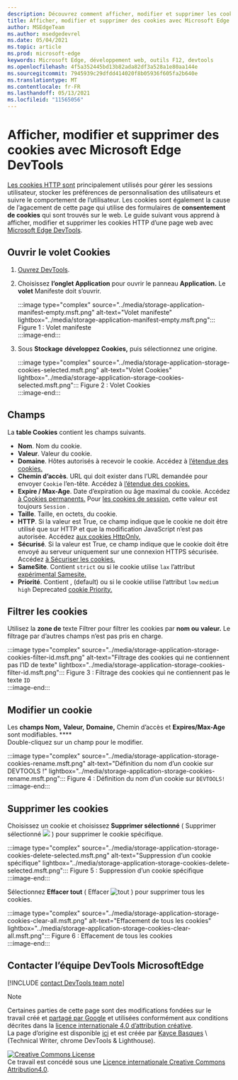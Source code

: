 ```yaml
---
description: Découvrez comment afficher, modifier et supprimer les cookies HTTP d’une page à l’aide Microsoft Edge DevTools.
title: Afficher, modifier et supprimer des cookies avec Microsoft Edge DevTools
author: MSEdgeTeam
ms.author: msedgedevrel
ms.date: 05/04/2021
ms.topic: article
ms.prod: microsoft-edge
keywords: Microsoft Edge, développement web, outils F12, devtools
ms.openlocfilehash: 4f5a352445bd13b82ada82df3a528a1e80aa144e
ms.sourcegitcommit: 7945939c29dfdd414020f8b05936f605fa2b640e
ms.translationtype: MT
ms.contentlocale: fr-FR
ms.lasthandoff: 05/13/2021
ms.locfileid: "11565056"
---
```

<!-- Copyright Kayce Basques 

   Licensed under the Apache License, Version 2.0 (the "License");
   you may not use this file except in compliance with the License.
   You may obtain a copy of the License at

       https://www.apache.org/licenses/LICENSE-2.0

   Unless required by applicable law or agreed to in writing, software
   distributed under the License is distributed on an "AS IS" BASIS,
   WITHOUT WARRANTIES OR CONDITIONS OF ANY KIND, either express or implied.
   See the License for the specific language governing permissions and
   limitations under the License.  -->
# <a name="view-edit-and-delete-cookies-with-microsoft-edge-devtools"></a>Afficher, modifier et supprimer des cookies avec Microsoft Edge DevTools  

[Les cookies HTTP sont][MDNHTTPCookies] principalement utilisés pour gérer les sessions utilisateur, stocker les préférences de personnalisation des utilisateurs et suivre le comportement de l’utilisateur.  Les cookies sont également la cause de l’agacement de cette page qui utilise des formulaires de **consentement de cookies** qui sont trouvés sur le web.  Le guide suivant vous apprend à afficher, modifier et supprimer les cookies HTTP d’une page web avec [Microsoft Edge DevTools][MicrosoftEdgeDevTools].  

## <a name="open-the-cookies-pane"></a>Ouvrir le volet Cookies  

1.  [Ouvrez DevTools][DevToolsOpen].  
1.  Choisissez **l’onglet Application** pour ouvrir le panneau **Application.**  Le **volet** Manifeste doit s’ouvrir.  
    
    :::image type="complex" source="../media/storage-application-manifest-empty.msft.png" alt-text="Volet manifeste" lightbox="../media/storage-application-manifest-empty.msft.png":::
       Figure 1 : Volet manifeste  
    :::image-end:::  

1.  Sous **Stockage** **développez Cookies,** puis sélectionnez une origine.  
    
    :::image type="complex" source="../media/storage-application-storage-cookies-selected.msft.png" alt-text="Volet Cookies" lightbox="../media/storage-application-storage-cookies-selected.msft.png":::
       Figure 2 : Volet Cookies  
    :::image-end:::  

## <a name="fields"></a>Champs  

La **table Cookies** contient les champs suivants.  

*   **Nom**.  Nom du cookie.  
*   **Valeur**.  Valeur du cookie.  
*   **Domaine**.  Hôtes autorisés à recevoir le cookie.  Accédez à [l’étendue des cookies.][MDNHTTPCookiesScope]  
*   **Chemin d’accès**.  URL qui doit exister dans l’URL demandée pour envoyer `Cookie` l’en-tête.  Accédez à [l’étendue des cookies.][MDNHTTPCookiesScope]  
*   **Expire / Max-Age**.  Date d’expiration ou âge maximal du cookie.  Accédez [à Cookies permanents.][MDNHTTPCookiesPermanent]  Pour [les cookies de session,][MDNHTTPCookiesSession] cette valeur est toujours `Session` .  
*   **Taille**.  Taille, en octets, du cookie.  
*   **HTTP**.  Si la valeur est True, ce champ indique que le cookie ne doit être utilisé que sur HTTP et que la modification JavaScript n’est pas autorisée.  Accédez [aux cookies HttpOnly.][MDNHTTPCookiesSecure]  
*   **Sécurisé**.  Si la valeur est True, ce champ indique que le cookie doit être envoyé au serveur uniquement sur une connexion HTTPS sécurisée.  Accédez [à Sécuriser les cookies.][MDNHTTPCookiesSecure]  
*   **SameSite**.  Contient `strict` ou si le cookie utilise `lax` l’attribut [expérimental Samesite.][MDNHTTPCookiesSamesite]  
*   **Priorité**.  Contient , \(default\) ou si le cookie utilise l’attribut `low` `medium` `high` Deprecated [cookie Priority.][ChromiumIssue232693]

## <a name="filter-cookies"></a>Filtrer les cookies  

Utilisez la **zone de** texte Filtrer pour filtrer les cookies par **nom ou** **valeur.**  Le filtrage par d’autres champs n’est pas pris en charge.  

:::image type="complex" source="../media/storage-application-storage-cookies-filter-id.msft.png" alt-text="Filtrage des cookies qui ne contiennent pas l’ID de texte" lightbox="../media/storage-application-storage-cookies-filter-id.msft.png":::
   Figure 3 : Filtrage des cookies qui ne contiennent pas le texte `ID`  
:::image-end:::  

## <a name="edit-a-cookie"></a>Modifier un cookie  

Les **champs Nom,** **Valeur,** **Domaine,** Chemin d’accès et **Expires/Max-Age** sont modifiables. ****  
Double-cliquez sur un champ pour le modifier.  

:::image type="complex" source="../media/storage-application-storage-cookies-rename.msft.png" alt-text="Définition du nom d’un cookie sur DEVTOOLS !" lightbox="../media/storage-application-storage-cookies-rename.msft.png":::
   Figure 4 : Définition du nom d’un cookie sur `DEVTOOLS!`  
:::image-end:::  

## <a name="delete-cookies"></a>Supprimer les cookies  

Choisissez un cookie et choisissez **Supprimer sélectionné** \( Supprimer sélectionné ![ ](../media/delete-icon.msft.png) \) pour supprimer le cookie spécifique.  

:::image type="complex" source="../media/storage-application-storage-cookies-delete-selected.msft.png" alt-text="Suppression d’un cookie spécifique" lightbox="../media/storage-application-storage-cookies-delete-selected.msft.png":::
   Figure 5 : Suppression d’un cookie spécifique  
:::image-end:::  

Sélectionnez **Effacer tout** \( Effacer ![ tout ](../media/clear-icon.msft.png) \) pour supprimer tous les cookies.  

:::image type="complex" source="../media/storage-application-storage-cookies-clear-all.msft.png" alt-text="Effacement de tous les cookies" lightbox="../media/storage-application-storage-cookies-clear-all.msft.png":::
   Figure 6 : Effacement de tous les cookies  
:::image-end:::  

## <a name="getting-in-touch-with-the-microsoft-edge-devtools-team"></a>Contacter l’équipe DevTools MicrosoftEdge  

[!INCLUDE [contact DevTools team note](../includes/contact-devtools-team-note.md)]  

<!-- links -->  

[MicrosoftEdgeDevTools]: /microsoft-edge/devtools-guide-chromium "outils Microsoft Edge de développement (Chromium)"  
[DevToolsOpen]: /microsoft-edge/devtools-guide-chromium/open "Ouvrir Microsoft Edge DevTools"  

[ChromiumIssue232693]: https://bugs.chromium.org/p/chromium/issues/detail?id=232693 "Chromium Problème 232693 : mise en œuvre du champ priorité pour les cookies | Chromium Bogues"  

[MDNHTTPCookies]: https://developer.mozilla.org/docs/Web/HTTP/Cookies "Cookies HTTP | MDN"  
[MDNHTTPCookiesPermanent]: https://developer.mozilla.org/docs/Web/HTTP/Cookies#Permanent_cookies "Cookies HTTP : cookies permanents | MDN"  
[MDNHTTPCookiesSamesite]: https://developer.mozilla.org/docs/Web/HTTP/Cookies#SameSite_cookies "Cookies HTTP : les cookies SameSite | MDN"  
[MDNHTTPCookiesScope]: https://developer.mozilla.org/docs/Web/HTTP/Cookies#Scope_of_cookies "Cookies HTTP : étendue des cookies | MDN"  
[MDNHTTPCookiesSecure]: https://developer.mozilla.org/docs/Web/HTTP/Cookies#Secure_and_HttpOnly_cookies "Cookies HTTP : les cookies sécurisés et HttpOnly | MDN"  
[MDNHTTPCookiesSession]: https://developer.mozilla.org/docs/Web/HTTP/Cookies#Session_cookies "Cookies HTTP : cookies de session | MDN"  

> [!NOTE]
> Certaines parties de cette page sont des modifications fondées sur le travail créé et [partagé par Google][GoogleSitePolicies] et utilisées conformément aux conditions décrites dans la [licence internationale 4,0 d’attribution créative][CCA4IL].  
> La page d’origine est disponible [ici](https://developers.google.com/web/tools/chrome-devtools/storage/cookies) et est créée par [Kayce Basques][KayceBasques] \ (Technical Writer, chrome DevTools \& Lighthouse\).  

[![Creative Commons License][CCby4Image]][CCA4IL]  
Ce travail est concédé sous une [Licence internationale Creative Commons Attribution4.0][CCA4IL].  

[CCA4IL]: https://creativecommons.org/licenses/by/4.0  
[CCby4Image]: https://i.creativecommons.org/l/by/4.0/88x31.png  
[GoogleSitePolicies]: https://developers.google.com/terms/site-policies  
[KayceBasques]: https://developers.google.com/web/resources/contributors#kayce-basques  

